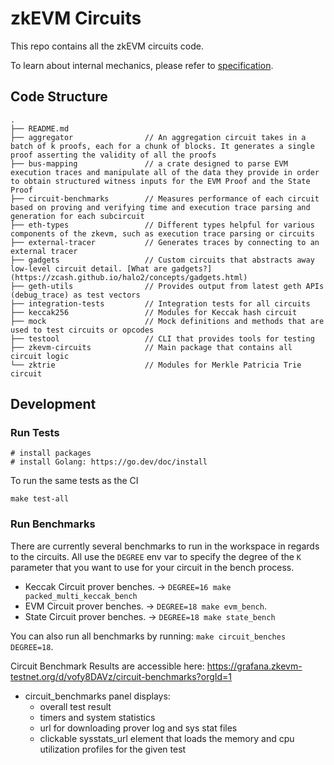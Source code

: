 # zkEVM Circuits

This repo contains all the zkEVM circuits code.

To learn about internal mechanics, please refer to [specification](https://github.com/privacy-scaling-explorations/zkevm-specs).

## Code Structure

```
.
├── README.md
├── aggregator                // An aggregation circuit takes in a batch of k proofs, each for a chunk of blocks. It generates a single proof asserting the validity of all the proofs
├── bus-mapping               // a crate designed to parse EVM execution traces and manipulate all of the data they provide in order to obtain structured witness inputs for the EVM Proof and the State Proof
├── circuit-benchmarks        // Measures performance of each circuit based on proving and verifying time and execution trace parsing and generation for each subcircuit
├── eth-types                 // Different types helpful for various components of the zkevm, such as execution trace parsing or circuits
├── external-tracer           // Generates traces by connecting to an external tracer
├── gadgets                   // Custom circuits that abstracts away low-level circuit detail. [What are gadgets?](https://zcash.github.io/halo2/concepts/gadgets.html)
├── geth-utils                // Provides output from latest geth APIs (debug_trace) as test vectors
├── integration-tests         // Integration tests for all circuits
├── keccak256                 // Modules for Keccak hash circuit
├── mock                      // Mock definitions and methods that are used to test circuits or opcodes
├── testool                   // CLI that provides tools for testing
├── zkevm-circuits            // Main package that contains all circuit logic
└── zktrie                    // Modules for Merkle Patricia Trie circuit
```

## Development

### Run Tests

```
# install packages
# install Golang: https://go.dev/doc/install
```

To run the same tests as the CI
```
make test-all
```

### Run Benchmarks

There are currently several benchmarks to run in the workspace in regards to the circuits.
All use the `DEGREE` env var to specify the degree of the `K` parameter that you want 
to use for your circuit in the bench process.
-   Keccak Circuit prover benches. -> `DEGREE=16 make packed_multi_keccak_bench`
-   EVM Circuit prover benches. -> `DEGREE=18 make evm_bench`.
-   State Circuit prover benches. -> `DEGREE=18 make state_bench`

You can also run all benchmarks by running: `make circuit_benches DEGREE=18`.

Circuit Benchmark Results are accessible here: https://grafana.zkevm-testnet.org/d/vofy8DAVz/circuit-benchmarks?orgId=1

- circuit_benchmarks panel displays:
    - overall test result
    - timers and system statistics
    - url for downloading prover log and sys stat files
    - clickable sysstats_url element that loads the memory and cpu utilization profiles for the given test
